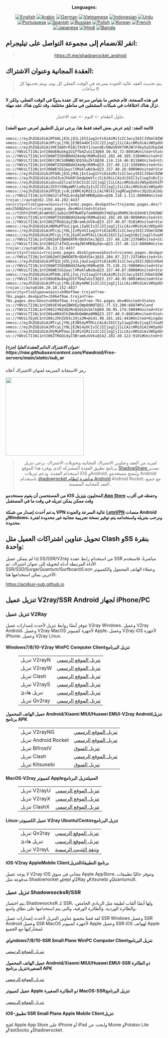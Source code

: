 
<div align="center">

**Languages:**

[![English](https://img.shields.io/badge/Language-English-red?style=for-the-badge)](README-en.md)
[![Arabic](https://img.shields.io/badge/Language-Arabic-red?style=for-the-badge)](README-ar.md)
[![German](https://img.shields.io/badge/Language-German-red?style=for-the-badge)](README-de.md)
[![Vietnamese](https://img.shields.io/badge/Language-Vietnamese-red?style=for-the-badge)](README-vi.md)
[![Indonesian](https://img.shields.io/badge/Language-Indonesian-red?style=for-the-badge)](README-id.md)
[![Urdu](https://img.shields.io/badge/Language-Urdu-red?style=for-the-badge)](README-ur-PK.md)
[![Portuguese](https://img.shields.io/badge/Language-Portuguese-red?style=for-the-badge)](README-pt-BR.md)
[![Spanish](https://img.shields.io/badge/Language-Spanish-red?style=for-the-badge)](README-es.md)
[![Russian](https://img.shields.io/badge/Language-Russian-red?style=for-the-badge)](README-ru.md)
[![Polish](https://img.shields.io/badge/Language-Polish-red?style=for-the-badge)](README-pl.md)
[![Korean](https://img.shields.io/badge/Language-Korean-red?style=for-the-badge)](README-ko-KR.md)
[![French](https://img.shields.io/badge/Language-French-red?style=for-the-badge)](README-fr.md)
[![Japanese](https://img.shields.io/badge/Language-Japanese-red?style=for-the-badge)](README-ja.md)
[![Hindi](https://img.shields.io/badge/Language-Hindi-red?style=for-the-badge)](README-hi.md)
[![Bangla](https://img.shields.io/badge/Language-Bangla-red?style=for-the-badge)](README-bn.md)

</div>
<h2>انقر للانضمام إلى مجموعة التواصل على تيليجرام:</h2>
 <blockquote>
 <p style="text-align: center;"><a href="https://t.me/shadowrocket_android">https://t.me/shadowrocket_android</a></p>
 </blockquote>
 <h2>العقدة المجانية وعنوان الاشتراك:</h2>
 <blockquote>
 <p style="text-align: center;">يتم تحديث العقد عالية الجودة بسرعة في الوقت الفعلي كل يوم، ويتم تحديثها كل 6 ساعات</p>
 </blockquote>
 <h4>في هذه الصفحة، قام شخص ما بقياس سرعة كل عقدة يدويًا في الوقت الفعلي، ولكن لا تزال هناك اختلافات في شبكات المشغلين في مناطق مختلفة، وقد تكون هناك عقد مهلة. </h4>
 <blockquote>
 <p style="text-align: center;">تناول الطعام -> النوم -> عقد الاختبار. </p>
 </blockquote>
 <h4>قائمة العقد: (يتم عرض بعض العقد فقط هنا، يرجى تنزيل التطبيق لعرض جميع العقد)</h4>
    
```
vmess://eyJhZGQiOiAiMTA0LjE5LjQ1LjE5IiwgInYiOiAiMiIsICJwcyI6ICJVbml0ZWQgU3RhdGVzIiwgInBvcnQiOiAyMDk1LCAiaWQiOiAiMThkOTYxOTAtYzEwZi00NDhmLWE4MmEtMmQzNmRmNWMzY2RlIiwgImFpZCI6ICIwIiwgIm5ldCI6ICJ3cyIsICJ0eXBlIjogIiIsICJob3N0IjogImlwMi42MDE2NzI1Lnh5eiIsICJwYXRoIjogImdpdGh1Yi5jb20vQWx2aW45OTk5IiwgInRscyI6ICIifQ==
vmess://eyJhZGQiOiAiMTcyLjY0LjE3NS44OCIsICJ2IjogIjIiLCAicHMiOiAiVW5pdGVkIFN0YXRlcyIsICJwb3J0IjogMjA4MiwgImlkIjogIjVmM2YwOWFkLTg5Y2ItNGU5NC1hN2FkLWFhODIzOTkxMzU1NSIsICJhaWQiOiAiMCIsICJuZXQiOiAid3MiLCAidHlwZSI6ICIiLCAiaG9zdCI6ICJpcDI2LjY5MjkxOTgueHl6IiwgInBhdGgiOiAiZ2l0aHViLmNvbS9BbHZpbjk5OTkiLCAidGxzIjogIiJ9
vmess://eyJhZGQiOiAiVHF2QmhrR1BiTXVkY1JsendEckNwS0VKTHRJWlF4by5yb3hpZmEuaXIiLCAidiI6ICIyIiwgInBzIjogIlVuaXRlZCBTdGF0ZXMiLCAicG9ydCI6IDQ0MywgImlkIjogIjc2NzMwZDNhLWYzMmMtNDZiOC1hZTYwLWYyMjJjYjgyMGU3ZSIsICJhaWQiOiAiMCIsICJuZXQiOiAid3MiLCAidHlwZSI6ICIiLCAiaG9zdCI6ICIiLCAicGF0aCI6ICJAUmFGYVYyQm90IiwgInRscyI6ICJ0bHMifQ==
ss://YWVzLTI1Ni1nY206UENubkg2U1FTbmZvUzI3@69.50.92.72:8091#United+States
ss://YWVzLTI1Ni1nY206WTZSOXBBdHZ4eHptR0M=@142.202.48.105:3389#United+States
ss://YWVzLTI1Ni1nY206Y2RCSURWNDJEQ3duZklO@38.114.114.46:8118#United+States
ss://YWVzLTI1Ni1nY206WTZSOXBBdHZ4eHptR0M=@23.157.40.113:3389#United+States
ss://YWVzLTI1Ni1nY206WEtGS2wyclVMaklwNzQ=@23.157.40.26:8009#United+States
vmess://eyJhZGQiOiAiMTA0LjE5LjM4LjExIiwgInYiOiAiMiIsICJwcyI6ICJVbml0ZWQgU3RhdGVzIiwgInBvcnQiOiAyMDgyLCAiaWQiOiAiNWYzZjA5YWQtODljYi00ZTk0LWE3YWQtYWE4MjM5OTEzNTU1IiwgImFpZCI6ICIwIiwgIm5ldCI6ICJ3cyIsICJ0eXBlIjogIiIsICJob3N0IjogImlwNi42OTI5MTk4Lnh5eiIsICJwYXRoIjogImdpdGh1Yi5jb20vQWx2aW45OTk5IiwgInRscyI6ICIifQ==
vmess://eyJhZGQiOiAid3d3LmJhbGRlbmdpbmVlci5jb20iLCAidiI6ICIyIiwgInBzIjogIlVuaXRlZCBTdGF0ZXMiLCAicG9ydCI6IDQ0MywgImlkIjogImY1ODRkZTE1LTIwMzQtNDE3MC1hNzIzLWY0OGMyYmFlNWUwZiIsICJhaWQiOiAiMCIsICJuZXQiOiAid3MiLCAidHlwZSI6ICIiLCAiaG9zdCI6ICJ5ZWxhbi50aGVsYXN0cm9uaW4uY2xvdWRucy5vcmciLCAicGF0aCI6ICIvbGlua3dzL2FmcmhtczE2di5iZXN0eHJheS5idXp6IiwgInRscyI6ICJ0bHMifQ==
vmess://eyJhZGQiOiAiaGsud2lzaC5tbCIsICJ2IjogIjIiLCAicHMiOiAiVW5pdGVkIFN0YXRlcyIsICJwb3J0IjogMjA1MiwgImlkIjogIjdkNDE3MDg0LWQzMDgtNGIzNS05NmM4LTk5ZGZiMjU0N2VjMiIsICJhaWQiOiAiMCIsICJuZXQiOiAid3MiLCAidHlwZSI6ICIiLCAiaG9zdCI6ICJzZzUud2lzaC5tbCIsICJwYXRoIjogIi8iLCAidGxzIjogIiJ9
vmess://eyJhZGQiOiAiZS5tYXNqaWRlLm9yZyIsICJ2IjogIjIiLCAicHMiOiAiVW5pdGVkIFN0YXRlcyIsICJwb3J0IjogNDQzLCAiaWQiOiAiMDNmY2M2MTgtYjkzZC02Nzk2LTZhZWQtOGEzOGM5NzVkNTgxIiwgImFpZCI6ICIxIiwgIm5ldCI6ICJ3cyIsICJ0eXBlIjogIiIsICJob3N0IjogImUubWFzamlkZS5vcmciLCAicGF0aCI6ICJsaW5rdndzIiwgInRscyI6ICJ0bHMifQ==
vmess://eyJhZGQiOiAiMTQ3Ljc4LjE0MC4yMzEiLCAiYWlkIjogMCwgImhvc3QiOiAibGxvdy1kaXNrLTRiN2IuYmlnYXBheDQ4MS53b3JrZXJzLmRldiIsICJpZCI6ICJmNTg0ZGUxNS0yMDM0LTQxNzAtYTcyMy1mNDhjMmJhZTVlMGYiLCAibmV0IjogIndzIiwgInBhdGgiOiAiL2FmcmhtczE2di5iZXN0eHJheS5idXp6L2xpbmt3cyIsICJwb3J0IjogNDQzLCAicHMiOiAiQnVsZ2FyaWEiLCAidGxzIjogInRscyIsICJ0eXBlIjogImF1dG8iLCAic2VjdXJpdHkiOiAiYXV0byIsICJza2lwLWNlcnQtdmVyaWZ5IjogZmFsc2UsICJzbmkiOiAibGxvdy1kaXNrLTRiN2IuYmlnYXBheDQ4MS53b3JrZXJzLmRldiJ9
ss://YWVzLTI1Ni1nY206S2l4THZLendqZWtHMDBybQ==@38.110.1.111:8000#United+States
trojan://auto@162.159.44.202:443?security=tls&type=ws&sni=trojanmz.pages.dev&path=/trojanmz.pages.dev/?ed=2560&host=trojanmz.pages.dev#United+States
ss://Y2hhY2hhMjAtaWV0Zi1wb2x5MTMwNTpTamRHQ0h3YWZqa3R0MXJ6cEd4VEtZVHZWQldiOFhhNkU1RFRyNk16YmRIUVN3dnBMaURjemozbjZNQmp5MnV5RlN6Z3FndkNXc0RRbXBNNFZRemZQenlHWUY1OHdkeUQ=@208.67.105.196:42029#The+Netherlands
ss://YWVzLTI1Ni1nY206WTZSOXBBdHZ4eHptR0M=@142.202.49.68:9090#United+States
ss://YWVzLTI1Ni1nY206ZTRGQ1dyZ3BramkzUVk=@23.157.40.87:9101#United+States
vmess://eyJhZGQiOiAiNDMuMTUzLjgwLjIwOCIsICJ2IjogIjIiLCAicHMiOiAiVW5pdGVkIFN0YXRlcyIsICJwb3J0IjogNDQzLCAiaWQiOiAiM2ZkN2I5NTgtMjE2MS00NmUxLWI2ZmMtYmQ2YmIyMTY1MzEyIiwgImFpZCI6ICIwIiwgIm5ldCI6ICJ3cyIsICJ0eXBlIjogIiIsICJob3N0IjogInNocy54aWFvcWk2NjYueHl6IiwgInBhdGgiOiAiLyIsICJ0bHMiOiAidGxzIn0=
vmess://eyJhZGQiOiAiMTcyLjY0LjIzMy45IiwgInYiOiAiMiIsICJwcyI6ICJVbml0ZWQgU3RhdGVzIiwgInBvcnQiOiAyMDgyLCAiaWQiOiAiNWYzZjA5YWQtODljYi00ZTk0LWE3YWQtYWE4MjM5OTEzNTU1IiwgImFpZCI6ICIwIiwgIm5ldCI6ICJ3cyIsICJ0eXBlIjogIiIsICJob3N0IjogImlwMy42OTI5MTk4Lnh5eiIsICJwYXRoIjogImdpdGh1Yi5jb20vQWx2aW45OTk5IiwgInRscyI6ICIifQ==
vmess://eyJhZGQiOiAiMTcyLjY3LjEyOC4xMTAiLCAidiI6ICIyIiwgInBzIjogIlVuaXRlZCBTdGF0ZXMiLCAicG9ydCI6IDQ0MywgImlkIjogIjAzZmNjNjE4LWI5M2QtNjc5Ni02YWVkLThhMzhjOTc1ZDU4MSIsICJhaWQiOiAiMSIsICJuZXQiOiAid3MiLCAidHlwZSI6ICIiLCAiaG9zdCI6ICJrYW1wb25nLm9yZyIsICJwYXRoIjogImxpbmt2d3MiLCAidGxzIjogInRscyJ9
ss://YWVzLTI1Ni1nY206ZmFCQW9ENTRrODdVSkc3@23.157.40.120:2376#United+States
ss://YWVzLTI1Ni1nY206S2l4THZLendqZWtHMDBybQ==@23.157.40.113:8000#United+States
trojan://auto@104.26.13.31:443?security=tls&sni=trojanmz.pages.dev&type=ws&host=trojanmz.pages.dev&path=%2Ftrojanmz.pages.dev%2F%3Fed%3D2560#United+States
ss://YWVzLTI1Ni1nY206ZmFCQW9ENTRrODdVSkc3@15.204.87.217:2375#United+States
vmess://eyJhZGQiOiAiMTQ2LjU5LjU1LjUwIiwgInYiOiAiMiIsICJwcyI6ICJQb2xhbmQiLCAicG9ydCI6IDQ0MywgImlkIjogIjAzZmNjNjE4LWI5M2QtNjc5Ni02YWVkLThhMzhjOTc1ZDU4MSIsICJhaWQiOiAiMCIsICJuZXQiOiAid3MiLCAidHlwZSI6ICIiLCAiaG9zdCI6ICJvLm1ldHVqaS5jb20iLCAicGF0aCI6ICIvbGlua3Z3cyIsICJ0bHMiOiAidGxzIn0=
ss://YWVzLTI1Ni1nY206WTZSOXBBdHZ4eHptR0M=@38.75.136.21:5000#United+States
ss://YWVzLTI1Ni1nY206WEtGS2wyclVMaklwNzQ=@23.157.40.87:8008#United+States
vmess://eyJhZGQiOiAiMTA0LjE5LjIxLjYzIiwgInYiOiAiMiIsICJwcyI6ICJVbml0ZWQgU3RhdGVzIiwgInBvcnQiOiAyMDgyLCAiaWQiOiAiNWYzZjA5YWQtODljYi00ZTk0LWE3YWQtYWE4MjM5OTEzNTU1IiwgImFpZCI6ICIwIiwgIm5ldCI6ICJ3cyIsICJ0eXBlIjogIiIsICJob3N0IjogImlwMy42OTI5MTk4Lnh5eiIsICJwYXRoIjogImdpdGh1Yi5jb20vQWx2aW45OTk5IiwgInRscyI6ICIifQ==
ss://YWVzLTI1Ni1nY206UENubkg2U1FTbmZvUzI3@23.157.40.95:8091#United+States
vmess://eyJhZGQiOiAiMTcyLjY0LjE2Ny40NCIsICJ2IjogIjIiLCAicHMiOiAiVW5pdGVkIFN0YXRlcyIsICJwb3J0IjogMjA4MiwgImlkIjogIjVmM2YwOWFkLTg5Y2ItNGU5NC1hN2FkLWFhODIzOTkxMzU1NSIsICJhaWQiOiAiMCIsICJuZXQiOiAid3MiLCAidHlwZSI6ICIiLCAiaG9zdCI6ICJpcDMuNjkyOTE5OC54eXoiLCAicGF0aCI6ICJnaXRodWIuY29tL0FsdmluOTk5OSIsICJ0bHMiOiAiIn0=
trojan://auto@104.20.18.152:443?security=tls&type=ws&sni=b96ef9ae.trojanfree-76s.pages.dev&path=/b96ef9ae.trojanfree-76s.pages.dev/&host=b96ef9ae.trojanfree-76s.pages.dev#United+States
ss://YWVzLTI1Ni1nY206VEV6amZBWXEySWp0dW9T@51.77.53.200:6697#Poland
ss://YWVzLTI1Ni1nY206ZzVNZUQ2RnQzQ1dsSklk@69.50.95.174:5004#United+States
ss://YWVzLTI1Ni1nY206a0RXdlhZWm9UQmNHa0M0@23.157.40.5:8881#United+States
ss://YWVzLTEyOC1nY206c2hhZG93c29ja3M=@141.98.101.181:443#United+Kingdom
vmess://eyJhZGQiOiAiMTcyLjY0LjE3NS4yMTMiLCAidiI6ICIyIiwgInBzIjogIlVuaXRlZCBTdGF0ZXMiLCAicG9ydCI6IDIwODIsICJpZCI6ICI1ZjNmMDlhZC04OWNiLTRlOTQtYTdhZC1hYTgyMzk5MTM1NTUiLCAiYWlkIjogIjAiLCAibmV0IjogIndzIiwgInR5cGUiOiAiIiwgImhvc3QiOiAiaXAzLjY5MjkxOTgueHl6IiwgInBhdGgiOiAiZ2l0aHViLmNvbS9BbHZpbjk5OTkiLCAidGxzIjogIiJ9
vmess://eyJhZGQiOiAiMTcyLjY0LjE2Ni4yOCIsICJ2IjogIjIiLCAicHMiOiAiVW5pdGVkIFN0YXRlcyIsICJwb3J0IjogMjA5NSwgImlkIjogIjE4ZDk2MTkwLWMxMGYtNDQ4Zi1hODJhLTJkMzZkZjVjM2NkZSIsICJhaWQiOiAiMCIsICJuZXQiOiAid3MiLCAidHlwZSI6ICIiLCAiaG9zdCI6ICJpcDIuNjAxNjcyNS54eXoiLCAicGF0aCI6ICJnaXRodWIuY29tL0FsdmluOTk5OSIsICJ0bHMiOiAiIn0=
vmess://eyJhZGQiOiAiMjMuMTUwLjE1Mi41MiIsICJ2IjogIjIiLCAicHMiOiAiVW5pdGVkIFN0YXRlcyIsICJwb3J0IjogNDQzLCAiaWQiOiAiMDNmY2M2MTgtYjkzZC02Nzk2LTZhZWQtOGEzOGM5NzVkNTgxIiwgImFpZCI6ICIwIiwgIm5ldCI6ICJ3cyIsICJ0eXBlIjogIiIsICJob3N0IjogIm1heGluLmJlYXV0eSIsICJwYXRoIjogIi9saW5rdndzIiwgInRscyI6ICJ0bHMifQ==
ss://YWVzLTI1Ni1nY206ZTRGQ1dyZ3BramkzUVk=@142.202.49.122:9101#United+States
```
<h5>عنوان الاشتراك الدائم للعقدة العليا (جزء): https://raw.githubusercontent.com/Pawdroid/Free-servers/main/static/sub_ar</h5>
 <p>رمز الاستجابة السريعة لعنوان الاشتراك أعلاه</p>
 <img src='https://raw.githubusercontent.com/Pawdroid/Free-servers/main/static/sub_ar.png' width=250 height=250>
 <blockquote style='text-align: center;'>لمزيد من العقد وعناوين الاشتراك المجانية وتحويلات الاشتراك، يرجى تنزيل برنامج تطبيق العقدة المشتركة الذي يوفره هذا الموقع <a href='https://shadowsharing.com'>ShadowShare </a> تصدير استخدام العقدة، ودعم تنزيلات iOS وAndroid، ويُنصح مستخدمو Android باستخدام <a href='https://github.com/Pawdroid/shadowrocket_for_android'>shadowrocket مباشرة لنظام Android</a> Android Rocket، مع جميع العقد المجانية المضمنة . </blockquote>
 <h4>من المستحسن أن يقوم مستخدمو iOS المحليون <a href='https://apps.apple.com/cn/app/shadowshare/id1612647259'>بتنزيل App Store</a> وحفظه في أقرب وقت ممكن يمكن تنزيله في وقت ما في المستقبل</h4>
 <h4>يدعم أحدث إصدار من شبكة VPN عالية السرعة والجودة <a href='https://letsgovpn.com'>LetsVPN</a> منصات Android وWindows، ونرحب بتنزيله واستخدامه يتم توفير نسخة تجريبية مجانية غير محدودة لفترة محدودة. </h4>
 <div class="nv-content-wrap input-content">
 <h2>تحويل عناوين اشتراكات العميل مثل Clash وSS بنقرة واحدة:</h2>
 <p>إذا لم يتمكن عميل SS/SSR/V2ray من استخدام رابط عقدة SSR مباشرةً، فاستخدم الأداة المرتبطة أدناه لتحويله إلى عنوان اشتراك، ثم SSR/SSD/Surge/Quantum/Surfboard/Loon وعملاء الهاتف المحمول والكمبيوتر الآخرين يمكن استخدامها هنا:</p>
 <p><a href="https://acl4ssr-sub.github.io" target="_blank" rel="noreferrer noopener nofollow">https://acl4ssr-sub.github.io</a></p>
 <h2>تنزيل عميل V2ray/SSR Android لجهاز iPhone/PC</h2>
 <h3>تنزيل عميل V2Ray</h3>
 <p>تتوفر أيضًا روابط تنزيل لأحدث إصدارات عميل V2ray Windows، وعميل V2ray Android، وعميل V2ray MacOS لأجهزة كمبيوتر Apple، وعميل V2ray iOS لأجهزة iPhone، وعميل V2ray Linux. </p>
 <h4>Windows7/8/10-<strong>V2ray WinPC Computer Client</strong>تنزيل البرنامج</h4>
 <figure class="wp-block-table alignwide is-style-stripes"><table><tbody><tr><td>تنزيل V2rayN</td><td><a href="https://github. com/2dust/v2rayN/releases" target="_blank" rel="noreferrer noopener">تنزيل الموقع الرسمي</a></td></tr><tr><td>تنزيل V2rayW</td><td> <a href="https://github.com/Cenmrev/V2RayW/releases" target="_blank" rel="noreferrer noopener">تنزيل الموقع الرسمي</a></td></tr><tr><td> تنزيل Clash</td><td><a href="https://github.com/Fndroid/clash_for_windows_pkg/releases" target="_blank" rel="noreferrer noopener">تنزيل الموقع الرسمي</a></td> </tr><tr><td>تنزيل V2rayS</td><td><a href="https://github.com/Shinlor/V2RayS/releases" target="_blank" rel="noreferrer noopener"> تنزيل الموقع الرسمي</a></td></tr><tr><td>تنزيل هادئ</td><td><a href="https://github.com/mellow-io/mellow/releases" target="_blank" rel="noreferrer noopener">تنزيل الموقع الرسمي</a></td></tr><tr><td>تنزيل Qv2ray</td><td><a href= "https://github.com/Qv2ray/Qv2ray" target="_blank" rel="noreferrer noopener">تنزيل الموقع الرسمي</a></td></tr></tbody></table></figure>
 <h4><strong>عميل الهاتف المحمول Android/Xiaomi MIUI/Huawei EMUI-V2ray Android</strong>تنزيل برنامج APK</h4>
 <figure class="wp-block-table alignwide is-style-stripes"><table><tbody><tr><td>تنزيل V2rayNG</td><td><a href="https://github. com/2dust/v2rayNG/releases" target="_blank" rel="noreferrer noopener">تنزيل الموقع الرسمي</a></td></tr><tr><td>تنزيل Android Rocket</td><td><a href="https://github.com/Pawdroid/shadowrocket_for_android/releases" target="_blank" rel="noreferrer noopener">تنزيل الموقع الرسمي</a></td></tr><tr> <td>تنزيل BifrostV</td><td><a rel="noreferrer noopener" href="https://www.appsapk.com/downloading/latest/com.github.dawndiy.bifrostv-0.6.8.apk " target="_blank">تنزيل السوق</a></td></tr><tr><td>تنزيل Clash</td><td><a href="https://github.com/Kr328/ClashForAndroid/releases" target="_blank" rel="noreferrer noopener">تنزيل الموقع الرسمي</a></td></tr><tr><td>تنزيل Kitsunebi</td><td><a rel =" noreferrer noopener" href="https://apkpure.com/kitsunebi/fun.kitsunebi.kitsunebi4android" target="_blank">تنزيل السوق</a></td></tr></tbody></table></figure>
 <h4><strong>MacOS-V2ray <strong>كمبيوتر Apple</strong>العميل</strong>تنزيل البرنامج</h4>
 <figure class="wp-block-table alignwide is-style-stripes"><table><tbody><tr><td>تنزيل V2rayU</td><td><a href="https://github. com/yanue/V2rayU/releases" target="_blank" rel="noreferrer noopener">تنزيل الموقع الرسمي</a></td></tr><tr><td>تنزيل V2rayX</td><td> <a href="https://github.com/Cenmrev/V2RayX/releases" target="_blank" rel="noreferrer noopener">تنزيل الموقع الرسمي</a></td></tr><tr><td> تنزيل ClashX</td><td><a href="https://github.com/yichengchen/clashX/releases" target="_blank" rel="noreferrer noopener">تنزيل الموقع الرسمي</a></td> </tr></tbody></table></figure>
 <h4><strong>Linux</strong>–<strong>عميل الكمبيوتر V2ray Ubuntu/Centos</strong>تنزيل البرنامج</h4>
 <figure class="wp-block-table alignwide is-style-stripes"><table><tbody><tr><td>تنزيل Qv2ray</td><td><a href="https://github. com/Qv2ray/Qv2ray" target="_blank" rel="noreferrer noopener">تنزيل الموقع الرسمي</a></td></tr><tr><td>تنزيل هادئ</td><td><a href ="https://github.com/mellow-io/mellow/releases" target="_blank" rel="noreferrer noopener">تنزيل الموقع الرسمي</a></td></tr><tr><td> تنزيل V2rayL</td><td><a rel="noreferrer noopener" href="https://github.com/jiangxufeng/v2rayL" target="_blank">وثيقة التثبيت الرسمية</a></td></tr></tbody></table></figure>
 <h4>iOS-<strong>V2ray Apple<strong>Mobile Client</strong>برنامج التطبيقات</strong>التنزيل</h4>
 <p>لا يوجد عميل V2ray iOS مجاني في سوق Apple AppStore، وتتوفر حاليًا تطبيقات مدفوعة مثل Shadowrocket وpepi وi2Ray وKitsunebi وQuantumult. </p>
 <h3>تنزيل عميل ShadowsocksR/SSR</h3>
 <p>يتم اختصار ShadowsocksR كـ SSR، ولها أيضًا ألقاب لطيفة مثل الزبادي الحامض، والطائرة الوردية، والطائرة الورقية، والتي يتم استخدامها على نطاق واسع. </p>
 <p>لقد قمنا بتجميع عناوين التنزيل لأحدث إصدارات عميل SSR Windows وعميل SSR Android وعميل SSR MacOS لأجهزة كمبيوتر Apple وعميل SSR iOS لهواتف Apple لمشاركتها مع الجميع. </p>
 <h4><strong>وايndows7/8/10-<strong>SSR Small Plane WinPC Computer Client</strong>تنزيل البرنامج</strong></h4>
 <p><a rel="noreferrer noopener" href="https://github.com/shadowsocksrr/shadowsocksr-csharp/releases" target="_blank">تنزيل الموقع الرسمي</a></p>
 <h4><strong><strong>عميل الهاتف المحمول Android/Xiaomi MIUI/Huawei EMUI-SSR ذو الطائرة الصغيرة</strong>تنزيل برنامج APK</strong></h4>
 <p><a rel="noreferrer noopener" href="https://github.com/shadowsocksrr/shadowsocksr-android/releases" target="_blank">تنزيل الموقع الرسمي</a></p>
 <h4><strong><strong>عميل كمبيوتر Apple ذو الطائرة الصغيرة MacOS-SSR</strong>تنزيل البرنامج</strong></h4>
 <p><a href="https://github.com/qinyuhang/ShadowsocksX-NG-R/releases" target="_blank" rel="noreferrer noopener">تنزيل الموقع الرسمي</a></p>
 <h4><strong>iOS-<strong>تطبيق SSR Small Plane Apple Mobile Client</strong></strong>تنزيل</h4>
 <p>افتح Apple App Store على iPhone أو iPad وابحث عن Mume وPotatso Lite وFastSocks وShadowrocket. </p></div>
    